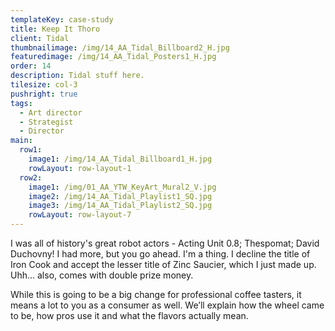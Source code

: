 ```yaml
---
templateKey: case-study
title: Keep It Thoro
client: Tidal
thumbnailimage: /img/14_AA_Tidal_Billboard2_H.jpg
featuredimage: /img/14_AA_Tidal_Posters1_H.jpg
order: 14
description: Tidal stuff here.
tilesize: col-3
pushright: true
tags:
  - Art director
  - Strategist
  - Director
main:
  row1:
    image1: /img/14_AA_Tidal_Billboard1_H.jpg
    rowLayout: row-layout-1
  row2:
    image1: /img/01_AA_YTW_KeyArt_Mural2_V.jpg
    image2: /img/14_AA_Tidal_Playlist1_SQ.jpg
    image3: /img/14_AA_Tidal_Playlist2_SQ.jpg
    rowLayout: row-layout-7
---
```

I was all of history's great robot actors - Acting Unit 0.8; Thespomat; David Duchovny! I had more, but you go ahead. I'm a thing. I decline the title of Iron Cook and accept the lesser title of Zinc Saucier, which I just made up. Uhh… also, comes with double prize money.

While this is going to be a big change for professional coffee tasters, it means a lot to you as a consumer as well. We’ll explain how the wheel came to be, how pros use it and what the flavors actually mean.
